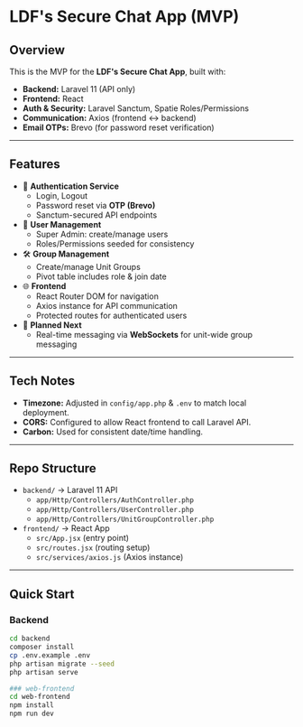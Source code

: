 # LDF's Secure Chat App (MVP)

## Overview
This is the MVP for the **LDF's Secure Chat App**, built with:

- **Backend:** Laravel 11 (API only)
- **Frontend:** React
- **Auth & Security:** Laravel Sanctum, Spatie Roles/Permissions
- **Communication:** Axios (frontend ↔ backend)
- **Email OTPs:** Brevo (for password reset verification)

---

## Features
- 🔑 **Authentication Service**
  - Login, Logout
  - Password reset via **OTP (Brevo)**
  - Sanctum-secured API endpoints
- 👤 **User Management**
  - Super Admin: create/manage users
  - Roles/Permissions seeded for consistency
- 🛠 **Group Management**
  - Create/manage Unit Groups
  - Pivot table includes role & join date
- 🌐 **Frontend**
  - React Router DOM for navigation
  - Axios instance for API communication
  - Protected routes for authenticated users
- 📡 **Planned Next**
  - Real-time messaging via **WebSockets** for unit-wide group messaging

---

## Tech Notes
- **Timezone:** Adjusted in `config/app.php` & `.env` to match local deployment.
- **CORS:** Configured to allow React frontend to call Laravel API.
- **Carbon:** Used for consistent date/time handling.

---

## Repo Structure
- `backend/` → Laravel 11 API
  - `app/Http/Controllers/AuthController.php`
  - `app/Http/Controllers/UserController.php`
  - `app/Http/Controllers/UnitGroupController.php`
- `frontend/` → React App
  - `src/App.jsx` (entry point)
  - `src/routes.jsx` (routing setup)
  - `src/services/axios.js` (Axios instance)

---

## Quick Start
### Backend
```bash
cd backend
composer install
cp .env.example .env
php artisan migrate --seed
php artisan serve

### web-frontend
cd web-frontend
npm install
npm run dev
